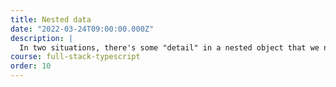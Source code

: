 ```yaml
---
title: Nested data
date: "2022-03-24T09:00:00.000Z"
description: |
  In two situations, there's some "detail" in a nested object that we need to build only when needed
course: full-stack-typescript
order: 10
---
```

